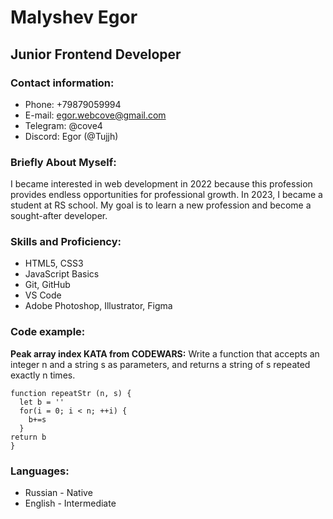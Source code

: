 # Malyshev Egor

## Junior Frontend Developer

### Contact information:

- Phone: +79879059994
- E-mail: egor.webcove@gmail.com
- Telegram: @cove4
- Discord: Egor (@Tujjh)

### Briefly About Myself:

I became interested in web development in 2022 because this profession provides endless opportunities for professional growth.
In 2023, I became a student at RS school.
My goal is to learn a new profession and become a sought-after developer.

### Skills and Proficiency:

- HTML5, CSS3
- JavaScript Basics
- Git, GitHub
- VS Code
- Adobe Photoshop, Illustrator, Figma

### Code example:

**Peak array index KATA from CODEWARS:** Write a function that accepts an integer n and a string s as parameters, and returns a string of s repeated exactly n times.

```
function repeatStr (n, s) {
  let b = ''
  for(i = 0; i < n; ++i) {
    b+=s
  }
return b
}
```

### Languages:

- Russian - Native
- English - Intermediate
